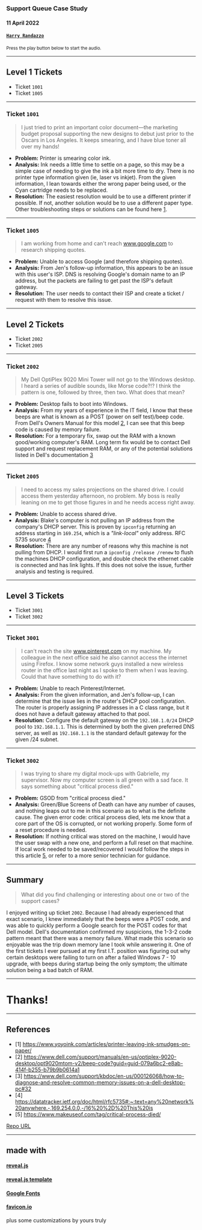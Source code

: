### Support Queue Case Study

#### 11 April 2022

#### [`Harry Randazzo`](https://razzle.cloud)

<small>Press the play button below to start the audio.</small>

-----

## Level 1 Tickets

- Ticket `1001`
- Ticket `1005`

-----

### Ticket `1001`

> I just tried to print an important color document—the marketing budget proposal supporting the new designs to debut just prior to the Oscars in Los Angeles. It keeps smearing, and I have blue toner all over my hands!

- __Problem:__ Printer is smearing color ink.
- __Analysis:__ Ink needs a little time to settle on a page, so this may be a simple case of needing to give the ink a bit more time to dry. There is no printer type information given (ie, laser vs inkjet). From the given information, I lean towards either the wrong paper being used, or the Cyan cartridge needs to be replaced.
- __Resolution:__ The easiest resolution would be to use a different printer if possible.  If not, another solution would be to use a different paper type.  Other troubleshooting steps or solutions can be found here [1](https://www.yoyoink.com/articles/printer-leaving-ink-smudges-on-paper/).

-----

### Ticket `1005`

> I am working from home and can't reach www.google.com to research shipping quotes.

- __Problem:__ Unable to access Google (and therefore shipping quotes).
- __Analysis:__ From Jen's follow-up information, this appears to be an issue with this user's ISP.  DNS is resolving Google's domain name to an IP address, but the packets are failing to get past the ISP's default gateway.  
- __Resolution:__  The user needs to contact their ISP and create a ticket / request with them to resolve this issue.

-----

## Level 2 Tickets

- Ticket `2002`
- Ticket `2005`

-----

### Ticket `2002`

> My Dell OptiPlex 9020 Mini Tower will not go to the Windows desktop. I heard a series of audible sounds, like Morse code?!? I think the pattern is one, followed by three, then two. What does that mean?

- __Problem:__ Desktop fails to boot into Windows.
- __Analysis:__ From my years of experience in the IT field, I know that these beeps are what is known as a POST (power on self test)/beep code. From Dell's Owners Manual for this model [2](https://www.dell.com/support/manuals/en-us/optiplex-9020-desktop/opt9020mtom-v2/beep-code?guid=guid-079a6bc2-e8ab-414f-b255-b79b9b0614a1), I can see that this beep code is caused by memory failure. 
- __Resolution:__  For a temporary fix, swap out the RAM with a known good/working computer's RAM.  Long term fix would be to contact Dell support and request replacement RAM, or any of the potential solutions listed in Dell's documentation [3](https://www.dell.com/support/kbdoc/en-us/000126068/how-to-diagnose-and-resolve-common-memory-issues-on-a-dell-desktop-pc#32)

-----

### Ticket `2005`

> I need to access my sales projections on the shared drive. I could access them yesterday afternoon, no problem. My boss is really leaning on me to get those figures in and he needs access right away. 

- __Problem:__ Unable to access shared drive.
- __Analysis:__ Blake's computer is not pulling an IP address from the company's DHCP server.  This is proven by `ipconfig` returning an address starting in `169.254`, which is a _"link-local"_ only address.  RFC 5735 source [4](https://datatracker.ietf.org/doc/html/rfc5735#:~:text=any%20network%20anywhere.-,169.254.0.0,-/16%20%2D%20This%20is)
- __Resolution:__ There are any number of reasons why this machine is not pulling from DHCP. I would first run a `ipconfig /release /renew` to flush the machines DHCP configuration, and double check the ethernet cable is connected and has link lights.  If this does not solve the issue, further analysis and testing is required.

-----

## Level 3 Tickets

- Ticket `3001`
- Ticket `3002`

-----

### Ticket `3001`

> I can't reach the site www.pinterest.com on my machine. My colleague in the next office said he also cannot access the internet using Firefox. I know some network guys installed a new wireless router in the office last night as I spoke to them when I was leaving. Could that have something to do with it?

- __Problem:__ Unable to reach Pinterest/Internet.
- __Analysis:__ From the given information, and Jen's follow-up, I can determine that the issue lies in the router's DHCP pool configuration.  The router is properly assigning IP addresses in a C class range, but it does not have a default gateway attached to that pool.  
- __Resolution:__ Configure the default gateway on the `192.168.1.0/24` DHCP pool to `192.168.1.1`.  This is determined by both the given preferred DNS server, as well as `192.168.1.1` is the standard default gateway for the given /24 subnet.

-----

### Ticket `3002`

> I was trying to share my digital mock-ups with Gabrielle, my supervisor. Now my computer screen is all green with a sad face. It says something about "critical process died."   

- __Problem:__ GSOD from "critical process died."
- __Analysis:__ Green/Blue Screens of Death can have any number of causes, and nothing leaps out to me in this scenario as to what is the definite cause.  The given error code: critical process died, lets me know that a core part of the OS is corrupted, or not working properly.  Some form of a reset procedure is needed.
- __Resolution:__  If nothing critical was stored on the machine, I would have the user swap with a new one, and perform a full reset on that machine.  If local work needed to be saved/recovered I would follow the steps in this article [5](https://www.makeuseof.com/tag/critical-process-died/), or refer to a more senior technician for guidance.

-----

## Summary

> What did you find challenging or interesting about one or two of the support cases?

I enjoyed writing up ticket `2002`.  Because I had already experienced that exact scenario, I knew immediately that the beeps were a POST code, and was able to quickly perform a Google search for the POST codes for that Dell model.  Dell's documentation confirmed my suspicions, the 1-3-2 code pattern meant that there was a memory failure.  What made this scenario so enjoyable was the trip down memory lane I took while answering it.  One of the first tickets I ever pursued at my first I.T. position was figuring out why certain desktops were failing to turn on after a failed Windows 7 - 10 upgrade, with beeps during startup being the only symptom; the ultimate solution being a bad batch of RAM.

-----

# Thanks!

-----

## References

- \[1\] https://www.yoyoink.com/articles/printer-leaving-ink-smudges-on-paper/
- \[2\] https://www.dell.com/support/manuals/en-us/optiplex-9020-desktop/opt9020mtom-v2/beep-code?guid=guid-079a6bc2-e8ab-414f-b255-b79b9b0614a1
- \[3\] https://www.dell.com/support/kbdoc/en-us/000126068/how-to-diagnose-and-resolve-common-memory-issues-on-a-dell-desktop-pc#32
- \[4\] https://datatracker.ietf.org/doc/html/rfc5735#:~:text=any%20network%20anywhere.-,169.254.0.0,-/16%20%2D%20This%20is
- \[5\] https://www.makeuseof.com/tag/critical-process-died/

[Repo URL](https://github.com/Noxsios/support-case-study)

-----

## made with

#### [reveal.js](https://github.com/hakimel/reveal.js)

#### [reveal.js template](https://github.com/pacharanero/create-new-revealjs-template)

#### [Google Fonts](https://fonts.google.com/)

#### [favicon.io](https://favicon.io/)

plus some customizations by yours truly